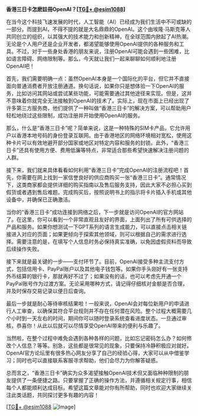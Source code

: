 **香港三日卡怎麽註冊OpenAI？[[TG💪+ @esim1088](https://t.me/s/esim1088)]**

在当今这个科技飞速发展的时代，人工智能（AI）已经成为我们生活中不可或缺的一部分。而提到AI，不得不提的就是大名鼎鼎的OpenAI。这个由埃隆·马斯克等人共同创立的组织，以其强大的技术能力和创新精神，在全球范围内掀起了AI热潮。无论是个人用户还是企业开发者，都渴望能够使用OpenAI提供的各种服务和工具。不过，对于一些身处香港的朋友来说，注册OpenAI可能会遇到一些困难，比如语言障碍、网络限制等。那么，今天就让我们一起来聊聊如何顺利地注册OpenAI吧！

首先，我们需要明确一点：虽然OpenAI本身是一个国际化的平台，但它并不直接面向普通消费者开放注册通道。换句话说，如果你只是想体验一下OpenAI的服务，比如访问其网站或尝试某些功能，可能需要通过其他途径来实现。但是，这并不意味着你就完全无法接触到OpenAI的技术了。实际上，现在市面上已经出现了许多第三方服务商，他们提供了一种叫做“香港三日卡”的解决方案，可以帮助用户轻松地绕过这些限制，成功注册并开始使用OpenAI的服务。

那么，什么是“香港三日卡”呢？简单来说，这是一种特殊的SIM卡产品，它允许用户以香港本地号码的身份登录互联网。由于香港地区的网络环境相对宽松，使用这种卡片可以有效地避开部分国家或地区对特定内容和服务的封锁。此外，“香港三日卡”还具有使用方便、费用低廉等特点，非常适合那些希望快速解决注册问题的人群。

接下来，我们就来具体看看如何利用“香港三日卡”完成OpenAI的注册流程吧！首先，你需要在网上找到一家信誉良好的供应商购买一张“香港三日卡”。通常情况下，这类商家都会提供详细的购买指南以及售后服务支持，因此大家不必担心买到假货或者遇到售后难题。完成购买后，按照说明书上的指示将卡片插入手机或其他设备中，并确保已正确激活。

当你的“香港三日卡”成功连接到网络之后，下一步就是访问OpenAI的官方网站了。在这里，你可以看到一个非常直观且友好的界面，上面列出了所有可供选择的产品和服务。如果你想测试一下GPT系列的语言生成能力，可以直接点击相关链接进入对应的页面；如果更倾向于探索其他领域，则可以根据自己的需求进行选择。需要注意的是，在填写个人信息时务必保持真实准确，以免因虚假资料而导致后续操作失败。

接下来就是最关键的一步——支付环节了。目前，OpenAI接受多种主流支付方式，包括信用卡、PayPal账户以及其他电子钱包等。如果你手头刚好有一张支持外币结算的银行卡，那就再好不过了；如果没有的话，也可以考虑先开通一个PayPal账号作为过渡方案。无论采用哪种方式，请记得仔细核对金额是否合理，并及时保存交易记录以便日后查询。

最后一步就是耐心等待审核结果啦！一般来说，OpenAI会对每位新用户的申请进行人工审查，以确保其符合平台规则并不存在任何潜在风险。整个过程大概需要几个小时到一天左右的时间，期间你可以随时登录系统查看进度状态。一旦通过审核，恭喜你！从此以后就可以尽情享受OpenAI带来的便利与乐趣了。

当然啦，在整个过程中难免会遇到各种各样的问题，比如忘记密码怎么办？如何修改个人信息？等等。别急，这些都是很常见的现象，只要保持冷静积极应对就好。OpenAI官方论坛里有很多热心网友分享了自己的经验心得，大家可以从中借鉴学习；同时也可以直接联系客服寻求帮助，他们会尽力为你解答疑惑。

总而言之，“香港三日卡”确实为众多渴望接触OpenAI技术但又面临种种限制的朋友提供了一条便捷之路。只要掌握了正确的操作方法，并遵循相关规定行事，相信每个人都能顺利达成目标。希望这篇文章能对你有所帮助，同时也欢迎大家继续关注此类话题，共同探讨更多有趣的内容！

[[TG💪+ @esim1088](https://t.me/s/esim1088) ![Image](https://i.postimg.cc/4NQfJmqS/Snipaste-2025-05-13-00-14-12.png)]